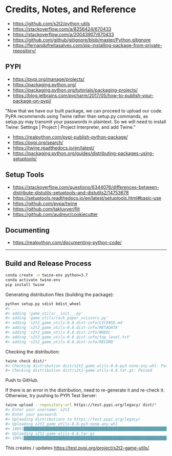 # Credits, Notes, and Reference

  + https://github.com/s2t2/python-utils
  + https://stackoverflow.com/a/8256424/670433
  + https://stackoverflow.com/a/20043907/670433
  + https://github.com/github/gitignore/blob/master/Python.gitignore
  + https://fernandofreitasalves.com/pip-installing-package-from-private-repository/

## PYPI

  + https://pypi.org/manage/projects/
  + https://packaging.python.org/
  + https://packaging.python.org/tutorials/packaging-projects/
  + https://blog.jetbrains.com/pycharm/2017/05/how-to-publish-your-package-on-pypi/

"Now that we have our built package, we can proceed to upload our code. PyPA recommends using Twine rather than setup.py commands, as setup.py may transmit your passwords in plaintext. So we will need to install Twine: Settings | Project | Project Interpreter, and add Twine."

  + https://realpython.com/pypi-publish-python-package/
  + https://pypi.org/search/
  + https://twine.readthedocs.io/en/latest/
  + https://packaging.python.org/guides/distributing-packages-using-setuptools/

## Setup Tools

  + https://stackoverflow.com/questions/6344076/differences-between-distribute-distutils-setuptools-and-distutils2/14753678
  + https://setuptools.readthedocs.io/en/latest/setuptools.html#basic-use
  + https://github.com/pypa/twine
  + https://github.com/takluyver/flit
  + https://github.com/audreyr/cookiecutter

## Documenting

  + https://realpython.com/documenting-python-code/








<hr>

## Build and Release Process

```sh
conda create -n twine-env python=3.7
conda activate twine-env
pip install twine
```

Generating distribution files (building the package):

```sh
python setup.py sdist bdist_wheel
#> ...
#> adding 'game_utils/__init__.py'
#> adding 'game_utils/rock_paper_scissors.py'
#> adding 's2t2_game_utils-0.8.dist-info/LICENSE.md'
#> adding 's2t2_game_utils-0.8.dist-info/METADATA'
#> adding 's2t2_game_utils-0.8.dist-info/WHEEL'
#> adding 's2t2_game_utils-0.8.dist-info/top_level.txt'
#> adding 's2t2_game_utils-0.8.dist-info/RECORD'
```

Checking the distribution:

```sh
twine check dist/*
#> Checking distribution dist/s2t2_game_utils-0.8-py3-none-any.whl: Passed
#> Checking distribution dist/s2t2-game-utils-0.8.tar.gz: Passed
```

Push to GitHub.

If there is an error in the distribution, need to re-generate it and re-check it. Otherwise, try pushing to PYPI Test Server:

```sh
twine upload --repository-url https://test.pypi.org/legacy/ dist/*
#> Enter your username: s2t2
#> Enter your password:
#> Uploading distributions to https://test.pypi.org/legacy/
#> Uploading s2t2_game_utils-0.8-py3-none-any.whl
#> 100%|███████████████████████████████████████████████████████████████████| #> 6.55k/6.55k [00:00<00:00, 40.9kB/s]
#> Uploading s2t2-game-utils-0.8.tar.gz
#> 100%|███████████████████████████████████████████████████████████████████| #> 5.14k/5.14k [00:01<00:00, 4.71kB/s]
```

This creates / updates https://test.pypi.org/project/s2t2-game-utils/.
